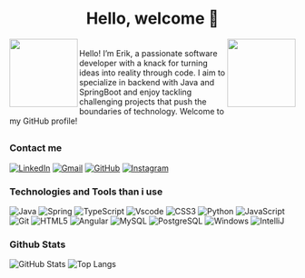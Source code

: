 <h1 align="center">Hello, welcome 👋</h1> 
<img align="right" height=120em width=120em src="https://github.com/eriksgda/eriksgda/assets/160149641/bb2e6793-7644-4d5e-a9c5-6e028ce067b6"/>
<img align="left" height=120em width=120em src="https://github.com/eriksgda/eriksgda/assets/160149641/bb2e6793-7644-4d5e-a9c5-6e028ce067b6"/>

</br>
Hello! I’m Erik, a passionate software developer with a knack for turning ideas into reality through code. I aim to specialize in backend with Java and SpringBoot and enjoy tackling challenging projects that push the boundaries of technology. Welcome to my GitHub profile!
</br>

##

### Contact me

[![LinkedIn](https://img.shields.io/badge/LinkedIn-0077B5?style=for-the-badge&logo=linkedin&logoColor=white)](https://www.linkedin.com/in/eriksgda/)
[![Gmail](https://img.shields.io/badge/Gmail-333333?style=for-the-badge&logo=gmail&logoColor=red)](mailto:erik.ksgda@gmail.com)
[![GitHub](https://img.shields.io/badge/GitHub-100000?style=for-the-badge&logo=github&logoColor=white)](https://github.com/eriksgda)
[![Instagram](https://img.shields.io/badge/-Instagram-%23E4405F?style=for-the-badge&logo=instagram&logoColor=white)](https://www.instagram.com/patamansa2/)

### Technologies and Tools than i use

![Java](https://img.shields.io/badge/java-%23ED8B00.svg?style=for-the-badge&logo=openjdk&logoColor=white)
![Spring](https://img.shields.io/badge/spring-%236DB33F.svg?style=for-the-badge&logo=spring&logoColor=white)
![TypeScript](https://img.shields.io/badge/TypeScript-007ACC?style=for-the-badge&logo=typescript&logoColor=white)
![Vscode](https://img.shields.io/badge/Vscode-007ACC?style=for-the-badge&logo=visual-studio-code&logoColor=white)
![CSS3](https://img.shields.io/badge/CSS3-1572B6?style=for-the-badge&logo=css3&logoColor=white)
![Python](https://img.shields.io/badge/python-3670A0?style=for-the-badge&logo=python&logoColor=ffdd54)
![JavaScript](https://img.shields.io/badge/JavaScript-F7DF1E?style=for-the-badge&logo=javascript&logoColor=black)
![Git](https://img.shields.io/badge/GIT-E44C30?style=for-the-badge&logo=git&logoColor=white)
![HTML5](https://img.shields.io/badge/HTML5-E34F26?style=for-the-badge&logo=html5&logoColor=white)
![Angular](https://img.shields.io/badge/Angular-DD0031?style=for-the-badge&logo=angular&logoColor=white)
![MySQL](https://img.shields.io/badge/MySQL-00000F?style=for-the-badge&logo=mysql&logoColor=white)
![PostgreSQL](https://img.shields.io/badge/PostgreSQL-000?style=for-the-badge&logo=postgresql)
![Windows](https://img.shields.io/badge/Windows-000?style=for-the-badge&logo=windows&logoColor=2CA5E0)
![IntelliJ](https://img.shields.io/badge/IntelliJ_IDEA-000000.svg?style=for-the-badge&logo=intellij-idea&logoColor=white)

### Github Stats

![GitHub Stats](https://github-readme-stats.vercel.app/api?username=eriksgda&theme=catppuccin_mocha&hide_title=true)
![Top Langs](https://github-readme-stats.vercel.app/api/top-langs/?username=eriksgda&layout=compact&hide=javascript&theme=catppuccin_mocha)
